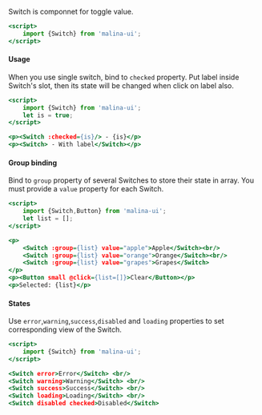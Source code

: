 Switch is componnet for toggle value.

```htm
<script>
    import {Switch} from 'malina-ui';
</script>
```
#### Usage

When you use single switch, bind to `checked` property. Put label inside Switch's slot, then its state will be changed when click on label also.

```htm example
<script>
    import {Switch} from 'malina-ui';
    let is = true;
</script>

<p><Switch :checked={is}/> - {is}</p>
<p><Switch> - With label</Switch></p>
```
#### Group binding

Bind to `group` property of several Switches to store their state in array. You must provide a `value` property for each Switch.

```htm example
<script>
    import {Switch,Button} from 'malina-ui';
    let list = [];
</script>

<p>
    <Switch :group={list} value="apple">Apple</Switch><br/>
    <Switch :group={list} value="orange">Orange</Switch><br/> 
    <Switch :group={list} value="grapes">Grapes</Switch>
</p>
<p><Button small @click={list=[]}>Clear</Button></p>
<p>Selected: {list}</p>
```

#### States

Use `error`,`warning`,`success`,`disabled` and `loading` properties to set corresponding view of the Switch.

```htm example
<script>
    import {Switch} from 'malina-ui';
</script>

<Switch error>Error</Switch> <br/>
<Switch warning>Warning</Switch> <br/>
<Switch success>Success</Switch> <br/>
<Switch loading>Loading</Switch> <br/>
<Switch disabled checked>Disabled</Switch>
```